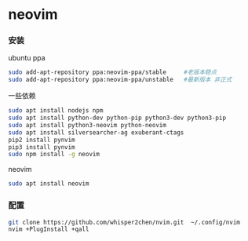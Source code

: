 # neovim


### 安装

ubuntu ppa
```sh
sudo add-apt-repository ppa:neovim-ppa/stable     #老版本稳点
sudo add-apt-repository ppa:neovim-ppa/unstable   #最新版本 非正式
```

一些依赖
```sh
sudo apt install nodejs npm
sudo apt install python-dev python-pip python3-dev python3-pip
sudo apt install python3-neovim python-neovim
sudo apt install silversearcher-ag exuberant-ctags
pip2 install pynvim
pip3 install pynvim 
sudo npm install -g neovim
```

neovim
```sh
sudo apt install neovim
```

### 配置

```sh
git clone https://github.com/whisper2chen/nvim.git  ~/.config/nvim
nvim +PlugInstall +qall
```

